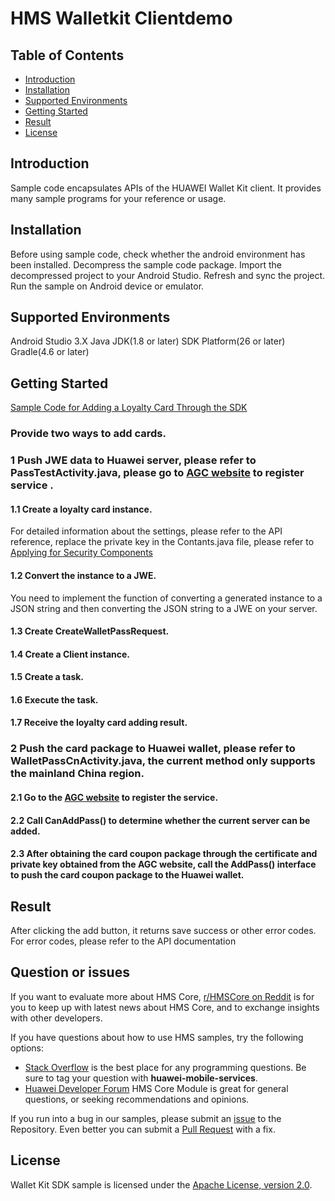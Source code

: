 # HMS Walletkit Clientdemo

## Table of Contents

 * [Introduction](#introduction)
 * [Installation](#installation)
 * [Supported Environments](#supported-environments)
 * [Getting Started](#getting-started)
 * [Result](#result)
 * [License](#license)
 
 
## Introduction
Sample code encapsulates APIs of the HUAWEI Wallet Kit client. It provides many sample programs for your reference or usage.

## Installation
Before using sample code, check whether the android environment has been installed. 
Decompress the sample code package.
Import the decompressed project to your Android Studio.
Refresh and sync the project.
Run the sample on Android device or emulator.
    
## Supported Environments
Android Studio 3.X
Java JDK(1.8 or later)
SDK Platform(26 or later)
Gradle(4.6 or later)
	
## Getting Started
[Sample Code for Adding a Loyalty Card Through the SDK](https://developer.huawei.com/consumer/en/doc/development/HMS-Guides/wallet-guide-integratingsdk)

### Provide two ways to add cards.
### 1 Push JWE data to Huawei server, please refer to PassTestActivity.java, please go to [AGC website](https://developer.huawei.com/consumer/en/doc/development/HMSCore-Guides/guide-agc-overview-0000001050158420) to register service .
#### 1.1 Create a loyalty card instance.
For detailed information about the settings, please refer to the API reference, replace the private key in the Contants.java file, please refer to [Applying for Security Components](https://developer.huawei.com/consumer/en/doc/development/HMSCore-Guides/preparations-secret-0000001050158422)
#### 1.2 Convert the instance to a JWE.
You need to implement the function of converting a generated instance to a JSON string and then converting the JSON string to a JWE on your server.
#### 1.3 Create CreateWalletPassRequest.
#### 1.4 Create a Client instance.
#### 1.5 Create a task.
#### 1.6 Execute the task.
#### 1.7 Receive the loyalty card adding result.
### 2 Push the card package to Huawei wallet, please refer to WalletPassCnActivity.java, the current method only supports the mainland China region.
#### 2.1 Go to the [AGC website](https://developer.huawei.com/consumer/en/doc/development/HMSCore-Guides/config-agc-0000001050193505) to register the service.
#### 2.2 Call CanAddPass() to determine whether the current server can be added.
#### 2.3 After obtaining the card coupon package through the certificate and private key obtained from the AGC website, call the AddPass() interface to push the card coupon package to the Huawei wallet.

##  Result
After clicking the add button, it returns save success or other error codes. For error codes, please refer to the API documentation

## Question or issues
If you want to evaluate more about HMS Core,
[r/HMSCore on Reddit](https://www.reddit.com/r/HMSCore/) is for you to keep up with latest news about HMS Core, and to exchange insights with other developers.

If you have questions about how to use HMS samples, try the following options:
- [Stack Overflow](https://stackoverflow.com/questions/tagged/huawei-mobile-services) is the best place for any programming questions. Be sure to tag your question with 
**huawei-mobile-services**.
- [Huawei Developer Forum](https://forums.developer.huawei.com/forumPortal/en/home?fid=0101187876626530001) HMS Core Module is great for general questions, or seeking recommendations and opinions.

If you run into a bug in our samples, please submit an [issue](https://github.com/HMS-Core/hms-wallet-clientdemo-android/issues) to the Repository. Even better you can submit a [Pull Request](https://github.com/HMS-Core/hms-wallet-clientdemo-android/pulls) with a fix.

##  License
Wallet Kit SDK sample is licensed under the [Apache License, version 2.0](http://www.apache.org/licenses/LICENSE-2.0).


